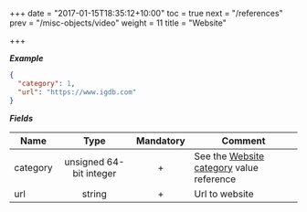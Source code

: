 +++
date = "2017-01-15T18:35:12+10:00"
toc = true
next = "/references"
prev = "/misc-objects/video"
weight = 11
title = "Website"

+++

***Example***

```json
{
  "category": 1,
  "url": "https://www.igdb.com"
}
```

***Fields***

| Name | Type   | Mandatory | Comment |
| ---- |:------:|:---------:| ------- |
| category | unsigned 64-bit integer  |     +     | See the [Website category](../../enum-fields/website-category) value reference |
| url   | string |     +     | Url to website |